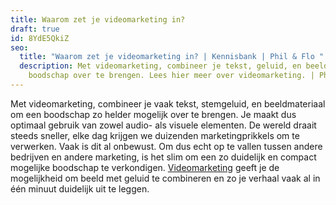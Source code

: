 ```yaml
---
title: Waarom zet je videomarketing in?
draft: true
id: 8YdE5QkiZ
seo:
  title: "Waarom zet je videomarketing in? | Kennisbank | Phil & Flo "
  description: Met videomarketing, combineer je tekst, geluid, en beeld om een
    boodschap over te brengen. Lees hier meer over videomarketing. | Phil & Flo
---
```

Met videomarketing, combineer je vaak tekst, stemgeluid, en beeldmateriaal om een boodschap zo helder mogelijk over te brengen. Je maakt dus optimaal gebruik van zowel audio- als visuele elementen. De wereld draait steeds sneller, elke dag krijgen we duizenden marketingprikkels om te verwerken. Vaak is dit al onbewust. Om dus echt op te vallen tussen andere bedrijven en andere marketing, is het slim om een zo duidelijk en compact mogelijke boodschap te verkondigen. [Videomarketing](https://www.philenflo.nl/oplossingen/videomarketing/) geeft je de mogelijkheid om beeld met geluid te combineren en zo je verhaal vaak al in één minuut duidelijk uit te leggen.